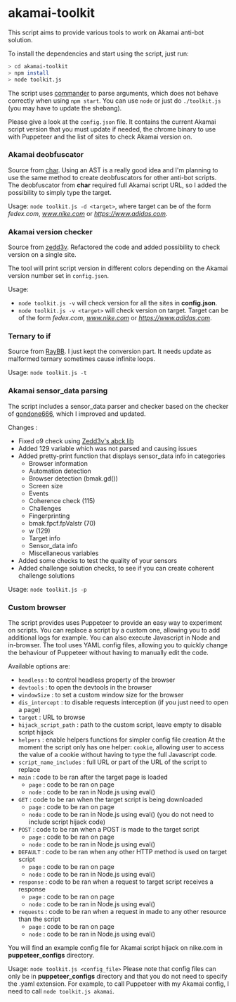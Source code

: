 # akamai-toolkit
This script aims to provide various tools to work on Akamai anti-bot solution.

To install the dependencies and start using the script, just run:

```sh
> cd akamai-toolkit
> npm install
> node toolkit.js
```

The script uses [commander](https://www.npmjs.com/package/commander) to parse arguments, which does not behave correctly when using `npm start`. You can use `node` or just do `./toolkit.js` (you may have to update the shebang).

Please give a look at the `config.json` file. It contains the current Akamai script version that you must update if needed, the chrome binary to use with Puppeteer and the list of sites to check Akamai version on.

### Akamai deobfuscator
Source from [char](https://github.com/char/akamai-deobfuscator). Using an AST is a really good idea and I'm planning to use the same method to create deobfuscators for other anti-bot scripts. The deobfuscator from **char** required full Akamai script URL, so I added the possibility to simply type the target.

Usage: `node toolkit.js -d <target>`, where target can be of the form *fedex.com*, *www.nike.com* or *https://www.adidas.com*.

### Akamai version checker
Source from [zedd3v](https://github.com/zedd3v/akamai-versions-checker). Refactored the code and added possibility to check version on a single site.

The tool will print script version in different colors depending on the Akamai version number set in `config.json`.

Usage: 

- `node toolkit.js -v`  will check version for all the sites in __config.json__.
- `node toolkit.js -v <target>` will check version on target. Target can be of the form *fedex.com*, *www.nike.com* or *https://www.adidas.com*.

### Ternary to if 

Source from [RayBB](https://github.com/RayBB/ternary-converter). I just kept the conversion part. It needs update as malformed ternary sometimes cause infinite loops. 

Usage: `node toolkit.js -t`

### Akamai sensor_data parsing

The script includes a sensor_data parser and checker based on the checker of [gondone666](https://github.com/gondone666/parse-sensor), which I improved and updated.

Changes :
- Fixed o9 check using [Zedd3v's abck lib](https://github.com/zedd3v/abck)
- Added 129 variable which was not parsed and causing issues
- Added pretty-print function that displays sensor_data info in categories
  - Browser information
  - Automation detection
  - Browser detection (bmak.gd())
  - Screen size
  - Events
  - Coherence check (115)
  - Challenges
  - Fingerprinting
  - bmak.fpcf.fpValstr (70)
  - w (129)
  - Target info
  - Sensor_data info
  - Miscellaneous variables
- Added some checks to test the quality of your sensors
- Added challenge solution checks, to see if you can create coherent challenge solutions

Usage: `node toolkit.js -p`

### Custom browser

The script provides uses Puppeteer to provide an easy way to experiment on scripts. You can replace a script by a custom one, allowing you to add additional logs for example. You can also execute Javascript in Node and in-browser. The tool uses YAML config files, allowing you to quickly change the behaviour of Puppeteer without having to manually edit the code.

Available options are:
- `headless` : to control headless property of the browser
- `devtools` : to open the devtools in the browser
- `windowSize` : to set a custom window size for the browser
- `dis_intercept` : to disable requests interception (if you just need to open a page)
- `target` : URL to browse
- `hijack_script_path` : path to the custom script, leave empty to disable script hijack
- `helpers` : enable helpers functions for simpler config file creation
	At the moment the script only has one helper: `cookie`, allowing user to access the value of a cookie without having to type the full Javascript code.
- `script_name_includes` : full URL or part of the URL of the script to replace
- `main` : code to be ran after the target page is loaded
  - `page` : code to be ran on page
  - `node` : code to be ran in Node.js using eval()
- `GET` : code to be ran when the target script is being downloaded
  - `page` : code to be ran on page
  - `node` : code to be ran in Node.js using eval() (you do not need to include script hijack code)
- `POST` : code to be ran when a POST is made to the target script
  - `page` : code to be ran on page
  - `node` : code to be ran in Node.js using eval()
- `DEFAULT` : code to be ran when any other HTTP method is used on target script
  - `page` : code to be ran on page
  - `node` : code to be ran in Node.js using eval()
- `response` : code to be ran when a request to target script receives a response
  - `page` : code to be ran on page
  - `node` : code to be ran in Node.js using eval()
- `requests` : code to be ran when a request in made to any other resource than the script
  - `page` : code to be ran on page
  - `node` : code to be ran in Node.js using eval()

You will find an example config file for Akamai script hijack on nike.com in **puppeteer_configs** directory.

Usage: `node toolkit.js <config_file>`
	Please note that config files can only be in **puppeteer_configs** directory and that you do not need to specify the .yaml extension. For example, to call Puppeteer with my Akamai config, I need to call `node toolkit.js akamai`.